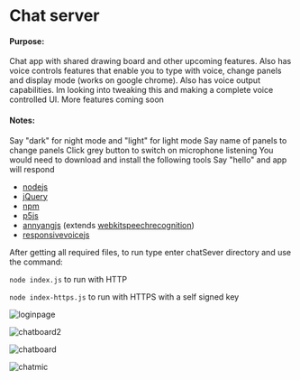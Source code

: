 # Chat server

#### Purpose: 
Chat app with shared drawing board and other upcoming features. Also has voice
controls features that enable you to type with voice, change panels and display mode
(works on google chrome). Also has voice output capabilities. Im looking into 
tweaking this and making a complete voice controlled UI.
More features coming
soon

#### Notes:
Say "dark" for night mode and "light" for light mode
Say name of panels to change panels
Click grey button to switch on microphone listening
You would need to download and install the following tools
Say "hello" and app will respond

- [nodejs](https://nodejs.org/en/)
- [jQuery](https://jquery.com/)
- [npm](https://www.npmjs.com/)
- [p5js](https://p5js.org/)
- [annyangjs](https://www.talater.com/annyang/) (extends [webkitspeechrecognition](https://developer.mozilla.org/en-US/docs/Web/API/Web_Speech_API))
- [responsivevoicejs](https://responsivevoice.org/)


After getting all required files, to run type enter chatSever directory and use the command:

`node index.js` to run with HTTP

`node index-https.js` to run with HTTPS with a self signed key

![loginpage](https://user-images.githubusercontent.com/15314851/44919887-8c4efe00-ad0c-11e8-92dd-bf3e3871af5e.png)

![chatboard2](https://user-images.githubusercontent.com/15314851/44919909-953fcf80-ad0c-11e8-889c-bf0915a636e3.png)

![chatboard](https://user-images.githubusercontent.com/15314851/44919929-a2f55500-ad0c-11e8-8432-9609680ae1aa.png)

![chatmic](https://user-images.githubusercontent.com/15314851/44919934-a7ba0900-ad0c-11e8-9f96-2a661fa7e9c5.png)
